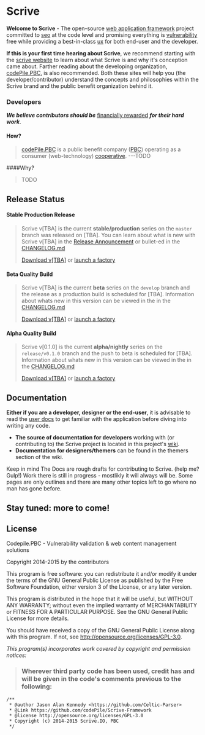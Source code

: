 # Scrive


**Welcome to Scrive** - The open-source [web application framework](http://en.wikipedia.org/wiki/Web_application_framework) project committed to [seo](http://en.wikipedia.org/wiki/Search_engine_optimization) at the code level and promising everything is [vulnerability](http://en.wikipedia.org/wiki/Vulnerability_(computing)) free while providing a best-in-class [ux](http://en.wikipedia.org/wiki/User_experience) for both end-user and the developer.


**If this is your first time hearing about Scrive**, we recommend starting with the [scrive website](http://scrive.io) to learn about what Scrive is and why it's conception came about. Farther reading about the developing organization, [codePile.PBC](http://codepile.org), is also recommended. Both these sites will help you (the developer/contributor) understand the concepts and philosophies within the Scrive brand and the public benefit organization behind it.


### Developers
***We believe contributors should be*** [financially rewarded](#) ***for their hard work***.  
#### How?
>[codePile.PBC](http://codepile.org) is a public benefit company ([PBC](http://en.wikipedia.org/wiki/Public-benefit_corporation)) operating as a consumer (web-technology) [cooperative](http://en.wikipedia.org/wiki/Consumer_cooperative). ---TODO

####Why?
>TODO
>


## Release Status
>
#### Stable Production Release
>Scrive v[TBA] is the current **stable/production** series on the `master` branch was released on [TBA].
>You can learn about what is new with Scrive v[TBA] in the [Release Announcement](http://scrive.io/blog/release-announcements/) or bullet-ed in the [CHANGELOG.md](https://github.com/codePile/Scrive-Framework/blob/master/CHANGELOG.md)
>
>[Download v\[TBA\]](https://github.com/codePile/Scrive-Framework/archive/master.zip) or [launch a factory](http://launch.scrive.io/)
>
#### Beta Quality Build
>Scrive v[TBA] is the current **beta** series on the `develop` branch and the release as a production build is scheduled for [TBA]. Information about whats new in this version can be viewed in the in the [CHANGELOG.md](https://github.com/codePile/Scrive-Framework/blob/master/CHANGELOG.md)
>
>[Download v\[TBA\]](https://github.com/codePile/Scrive-Framework/archive/develop.zip) or [launch a factory](http://develop.scrive.io/)
>
#### Alpha Quality Build
>Scrive v[0.1.0] is the current **alpha/nightly** series on the `release/v0.1.0` branch and the push to beta is scheduled for [TBA]. Information about whats new in this version can be viewed in the in the [CHANGELOG.md](https://github.com/codePile/Scrive-Framework/blob/release/CHANGELOG.md)
>
>[Download v\[TBA\]](https://github.com/codePile/Scrive-Framework/archive/release.zip) or [launch a factory](http://alpha.scrive.io/)
>

## Documentation
**Either if you are a developer, designer or the end-user**, it is advisable to read the [user docs](https://github.com/codePile/Scrive-Framework/wiki/User-Documentation) to get familiar with the application before diving into writing any code.

 - **The source of documentation for developers** working with (or contributing to) the Scrive project is located in this project's [wiki](https://github.com/codePile/Scrive-Framework/wiki).
 - **Documentation for designers/themers** can be found in the themers section of the wiki.

Keep in mind
The Docs are rough drafts for contributing to Scrive. (help me? Gulp!)
Work there is still in progress - mostlikly it will always will be.
Some pages are only outlines and there are many other topics left to go where no man has gone before.

## Stay tuned: more to come!


## License
Codepile.PBC - Vulnerability validation & web content management solutions

Copyright 2014-2015 by the contributors

This program is free software: you can redistribute it and/or modify it under the terms of the GNU General Public License as published by the Free Software Foundation, either version 3 of the License, or any later version.

This program is distributed in the hope that it will be useful, but WITHOUT ANY WARRANTY; without even the implied warranty of MERCHANTABILITY or FITNESS FOR A PARTICULAR PURPOSE.  See the GNU General Public License for more details.

You should have received a copy of the GNU General Public License along with this program.  If not, see http://opensource.org/licenses/GPL-3.0.


*This program(s) incorporates work covered by copyright and permission notices:*

> ### Wherever third party code has been used, credit has and will be given in the code's comments previous to the following:  

``` 
/**
 * @author Jason Alan Kennedy <https://github.com/Celtic-Parser>
 * @Link https://github.com/codePile/Scrive-Framework
 * @license http://opensource.org/licenses/GPL-3.0
 * Copyright (c) 2014-2015 Scrive.IO, PBC
 */
 ```
